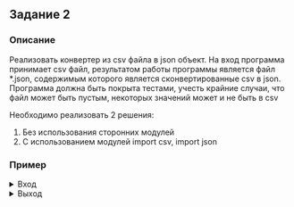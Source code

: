 ## Задание 2

### Описание

Реализовать конвертер из csv файла в json объект. На вход программа принимает csv файл, результатом работы программы является файл *.json, содержимым которого является сконвертированные csv в json.
Программа должна быть покрыта тестами, учесть крайние случаи, что файл может быть пустым, некоторых значений может и не быть в csv

Необходимо реализовать 2 решения:
1. Без использования сторонних модулей
2. С использованием модулей import csv, import json 



### Пример

<details><summary>Вход</summary><blockquote>

input.csv

```
id,name,birth,salary,department
1,Ivan,1980,150000,1
2,Alex,1960,200000,5
3,Ivan,,130000,8
```
</blockquote></details>

<details><summary>Выход</summary><blockquote>

output.json

```
[
 {
   id: 1,
   name: Ivan,
   birth: 1980,
   salary: 150000,
   department: 1
 },
 {
   id: 2,
   name: Alex,
   birth: 1960,
   salary: 200000,
   department: 5
 },
 {
   id: 3,
   name: Ivan,
   birth: null,
   salary: 130000,
   department: 8
 }
]
```
</blockquote></details>
